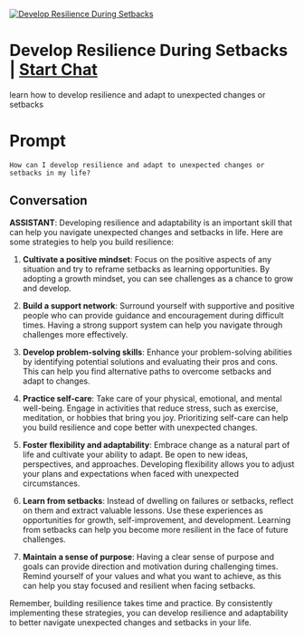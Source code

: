 
[![Develop Resilience During Setbacks](https://flow-prompt-covers.s3.us-west-1.amazonaws.com/icon/futuristic/futu_9.png)](https://gptcall.net/chat.html?data=%7B%22contact%22%3A%7B%22id%22%3A%22-pE3VPwEHW9PpwjxtZ9ho%22%2C%22flow%22%3Atrue%7D%7D)
# Develop Resilience During Setbacks | [Start Chat](https://gptcall.net/chat.html?data=%7B%22contact%22%3A%7B%22id%22%3A%22-pE3VPwEHW9PpwjxtZ9ho%22%2C%22flow%22%3Atrue%7D%7D)
learn how to develop resilience and adapt to unexpected changes or setbacks 

# Prompt

```
How can I develop resilience and adapt to unexpected changes or setbacks in my life?
```

## Conversation

**ASSISTANT**: Developing resilience and adaptability is an important skill that can help you navigate unexpected changes and setbacks in life. Here are some strategies to help you build resilience:



1. **Cultivate a positive mindset**: Focus on the positive aspects of any situation and try to reframe setbacks as learning opportunities. By adopting a growth mindset, you can see challenges as a chance to grow and develop.



2. **Build a support network**: Surround yourself with supportive and positive people who can provide guidance and encouragement during difficult times. Having a strong support system can help you navigate through challenges more effectively.



3. **Develop problem-solving skills**: Enhance your problem-solving abilities by identifying potential solutions and evaluating their pros and cons. This can help you find alternative paths to overcome setbacks and adapt to changes.



4. **Practice self-care**: Take care of your physical, emotional, and mental well-being. Engage in activities that reduce stress, such as exercise, meditation, or hobbies that bring you joy. Prioritizing self-care can help you build resilience and cope better with unexpected changes.



5. **Foster flexibility and adaptability**: Embrace change as a natural part of life and cultivate your ability to adapt. Be open to new ideas, perspectives, and approaches. Developing flexibility allows you to adjust your plans and expectations when faced with unexpected circumstances.



6. **Learn from setbacks**: Instead of dwelling on failures or setbacks, reflect on them and extract valuable lessons. Use these experiences as opportunities for growth, self-improvement, and development. Learning from setbacks can help you become more resilient in the face of future challenges.



7. **Maintain a sense of purpose**: Having a clear sense of purpose and goals can provide direction and motivation during challenging times. Remind yourself of your values and what you want to achieve, as this can help you stay focused and resilient when facing setbacks.



Remember, building resilience takes time and practice. By consistently implementing these strategies, you can develop resilience and adaptability to better navigate unexpected changes and setbacks in your life.


